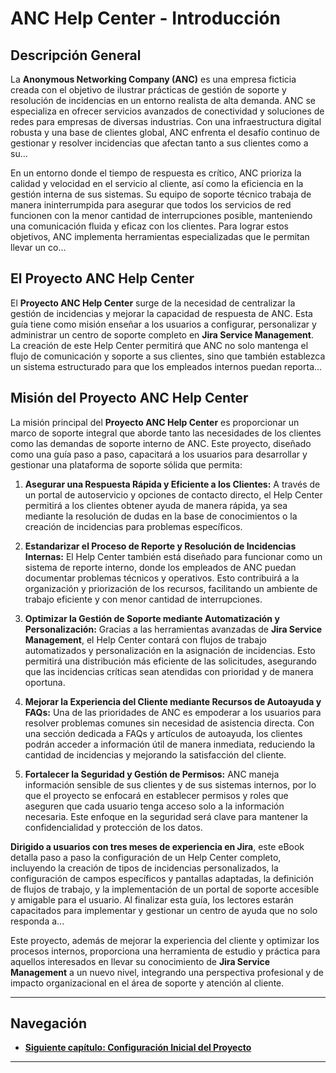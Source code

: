 
# ANC Help Center - Introducción

## Descripción General

La **Anonymous Networking Company (ANC)** es una empresa ficticia creada con el objetivo de ilustrar prácticas de gestión de soporte y resolución de incidencias en un entorno realista de alta demanda. ANC se especializa en ofrecer servicios avanzados de conectividad y soluciones de redes para empresas de diversas industrias. Con una infraestructura digital robusta y una base de clientes global, ANC enfrenta el desafío continuo de gestionar y resolver incidencias que afectan tanto a sus clientes como a su...

En un entorno donde el tiempo de respuesta es crítico, ANC prioriza la calidad y velocidad en el servicio al cliente, así como la eficiencia en la gestión interna de sus sistemas. Su equipo de soporte técnico trabaja de manera ininterrumpida para asegurar que todos los servicios de red funcionen con la menor cantidad de interrupciones posible, manteniendo una comunicación fluida y eficaz con los clientes. Para lograr estos objetivos, ANC implementa herramientas especializadas que le permitan llevar un co...

## El Proyecto ANC Help Center

El **Proyecto ANC Help Center** surge de la necesidad de centralizar la gestión de incidencias y mejorar la capacidad de respuesta de ANC. Esta guía tiene como misión enseñar a los usuarios a configurar, personalizar y administrar un centro de soporte completo en **Jira Service Management**. La creación de este Help Center permitirá que ANC no solo mantenga el flujo de comunicación y soporte a sus clientes, sino que también establezca un sistema estructurado para que los empleados internos puedan reporta...

## Misión del Proyecto ANC Help Center

La misión principal del **Proyecto ANC Help Center** es proporcionar un marco de soporte integral que aborde tanto las necesidades de los clientes como las demandas de soporte interno de ANC. Este proyecto, diseñado como una guía paso a paso, capacitará a los usuarios para desarrollar y gestionar una plataforma de soporte sólida que permita:

1. **Asegurar una Respuesta Rápida y Eficiente a los Clientes:** A través de un portal de autoservicio y opciones de contacto directo, el Help Center permitirá a los clientes obtener ayuda de manera rápida, ya sea mediante la resolución de dudas en la base de conocimientos o la creación de incidencias para problemas específicos.

2. **Estandarizar el Proceso de Reporte y Resolución de Incidencias Internas:** El Help Center también está diseñado para funcionar como un sistema de reporte interno, donde los empleados de ANC puedan documentar problemas técnicos y operativos. Esto contribuirá a la organización y priorización de los recursos, facilitando un ambiente de trabajo eficiente y con menor cantidad de interrupciones.

3. **Optimizar la Gestión de Soporte mediante Automatización y Personalización:** Gracias a las herramientas avanzadas de **Jira Service Management**, el Help Center contará con flujos de trabajo automatizados y personalización en la asignación de incidencias. Esto permitirá una distribución más eficiente de las solicitudes, asegurando que las incidencias críticas sean atendidas con prioridad y de manera oportuna.

4. **Mejorar la Experiencia del Cliente mediante Recursos de Autoayuda y FAQs:** Una de las prioridades de ANC es empoderar a los usuarios para resolver problemas comunes sin necesidad de asistencia directa. Con una sección dedicada a FAQs y artículos de autoayuda, los clientes podrán acceder a información útil de manera inmediata, reduciendo la cantidad de incidencias y mejorando la satisfacción del cliente.

5. **Fortalecer la Seguridad y Gestión de Permisos:** ANC maneja información sensible de sus clientes y de sus sistemas internos, por lo que el proyecto se enfocará en establecer permisos y roles que aseguren que cada usuario tenga acceso solo a la información necesaria. Este enfoque en la seguridad será clave para mantener la confidencialidad y protección de los datos.

**Dirigido a usuarios con tres meses de experiencia en Jira**, este eBook detalla paso a paso la configuración de un Help Center completo, incluyendo la creación de tipos de incidencias personalizados, la configuración de campos específicos y pantallas adaptadas, la definición de flujos de trabajo, y la implementación de un portal de soporte accesible y amigable para el usuario. Al finalizar esta guía, los lectores estarán capacitados para implementar y gestionar un centro de ayuda que no solo responda a...

Este proyecto, además de mejorar la experiencia del cliente y optimizar los procesos internos, proporciona una herramienta de estudio y práctica para aquellos interesados en llevar su conocimiento de **Jira Service Management** a un nuevo nivel, integrando una perspectiva profesional y de impacto organizacional en el área de soporte y atención al cliente.

---

## Navegación

- **[Siguiente capítulo: Configuración Inicial del Proyecto](ANC_Help_Center_Capitulo_1.md)**

---
